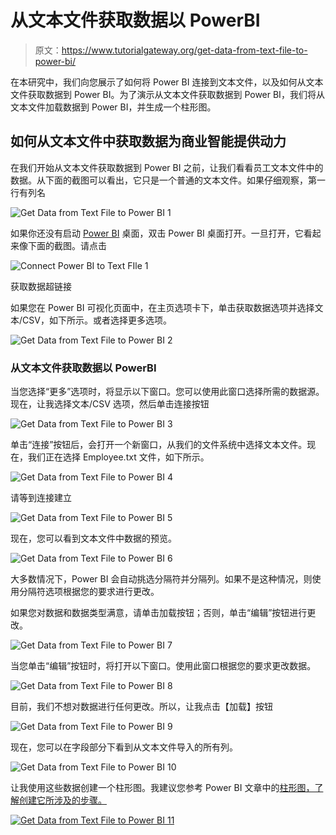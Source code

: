 # 从文本文件获取数据以 PowerBI

> 原文：<https://www.tutorialgateway.org/get-data-from-text-file-to-power-bi/>

在本研究中，我们向您展示了如何将 Power BI 连接到文本文件，以及如何从文本文件获取数据到 Power BI。为了演示从文本文件获取数据到 Power BI，我们将从文本文件加载数据到 Power BI，并生成一个柱形图。

## 如何从文本文件中获取数据为商业智能提供动力

在我们开始从文本文件获取数据到 Power BI 之前，让我们看看员工文本文件中的数据。从下面的截图可以看出，它只是一个普通的文本文件。如果仔细观察，第一行有列名

![Get Data from Text File to Power BI 1](img/8cf5c0d7ef8489ba9b54a2dca1fd7201.png)

如果你还没有启动 [Power BI](https://www.tutorialgateway.org/power-bi-tutorial/) 桌面，双击 Power BI 桌面打开。一旦打开，它看起来像下面的截图。请点击

![Connect Power BI to Text FIle 1](img/a9ec02098fbc41293b77ed35160809f9.png)

获取数据超链接

如果您在 Power BI 可视化页面中，在主页选项卡下，单击获取数据选项并选择文本/CSV，如下所示。或者选择更多选项。

![Get Data from Text File to Power BI 2](img/5033db93177e83029349c88dd0fe2651.png)

### 从文本文件获取数据以 PowerBI

当您选择“更多”选项时，将显示以下窗口。您可以使用此窗口选择所需的数据源。现在，让我选择文本/CSV 选项，然后单击连接按钮

![Get Data from Text File to Power BI 3](img/bcca0de19b1e5ed01b1cea3dfd973403.png)

单击“连接”按钮后，会打开一个新窗口，从我们的文件系统中选择文本文件。现在，我们正在选择 Employee.txt 文件，如下所示。

![Get Data from Text File to Power BI 4](img/19bed1b1f80946b3407f7c5cd841362f.png)

请等到连接建立

![Get Data from Text File to Power BI 5](img/032a95d9d8331e0693e6ba29c28015b1.png)

现在，您可以看到文本文件中数据的预览。

![Get Data from Text File to Power BI 6](img/32b37ca9ad644c49be4471054cc21dea.png)

大多数情况下，Power BI 会自动挑选分隔符并分隔列。如果不是这种情况，则使用分隔符选项根据您的要求进行更改。

如果您对数据和数据类型满意，请单击加载按钮；否则，单击“编辑”按钮进行更改。

![Get Data from Text File to Power BI 7](img/d331c18adb01a0ed45fab2161209052a.png)

当您单击“编辑”按钮时，将打开以下窗口。使用此窗口根据您的要求更改数据。

![Get Data from Text File to Power BI 8](img/0029a95007c8eb1cdfe4ba1febeaeca8.png)

目前，我们不想对数据进行任何更改。所以，让我点击【加载】按钮

![Get Data from Text File to Power BI 9](img/34f82206bd842b11e5a3ba3259b43fef.png)

现在，您可以在字段部分下看到从文本文件导入的所有列。

![Get Data from Text File to Power BI 10](img/473f1509283cdb2e71b4a23977d0750d.png)

让我使用这些数据创建一个柱形图。我建议您参考 Power BI 文章中的[柱形图，了解创建它所涉及的步骤。](https://www.tutorialgateway.org/column-chart-in-power-bi/)

[![Get Data from Text File to Power BI 11](img/ffe2ecc4ed698a8ce9572a3368e32d15.png)](https://www.tutorialgateway.org/column-chart-in-power-bi/)
